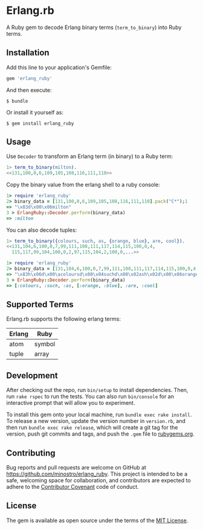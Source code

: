 # Erlang.rb

A Ruby gem to decode Erlang binary terms (`term_to_binary`) into Ruby terms.

## Installation

Add this line to your application's Gemfile:

```ruby
gem 'erlang_ruby'
```

And then execute:

    $ bundle

Or install it yourself as:

    $ gem install erlang_ruby

## Usage

Use `Decoder` to transform an Erlang term (in binary) to a Ruby term:

```erlang
1> term_to_binary(milton).
<<131,100,0,6,109,105,108,116,111,110>>
```

Copy the binary value from the erlang shell to a ruby console:

```ruby
1> require 'erlang_ruby'
2> binary_data = [131,100,0,6,109,105,108,116,111,110].pack("C*");1
=> "\x83d\x00\x06milton"
3 > ErlangRuby::Decoder.perform(binary_data)
=> :milton
```

You can also decode tuples:
```erlang
1> term_to_binary({colours, such, as, {orange, blue}, are, cool}).
<<131,104,6,100,0,7,99,111,108,111,117,114,115,100,0,4,
  115,117,99,104,100,0,2,97,115,104,2,100,0,...>>
```

```ruby
1> require 'erlang_ruby'
2> binary_data = [131,104,6,100,0,7,99,111,108,111,117,114,115,100,0,4,115,117,99,104,100,0,2,97,115,104,2,100,0,6,111,114,97,110,103,101,100,0,4,98,108,117,101,100,0,3,97,114,101,100,0,4,99,111,111,108].pack("C*")
=> "\x83h\x06d\x00\acoloursd\x00\x04suchd\x00\x02ash\x02d\x00\x06oranged\x00\x04blued\x00\x03ared\x00\x04cool"
3 > ErlangRuby::Decoder.perform(binary_data)
=> [:colours, :such, :as, [:orange, :blue], :are, :cool]
```
## Supported Terms

Erlang.rb supports the following erlang terms:

| Erlang 	| Ruby   	|
|--------	|--------	|
| atom   	| symbol 	|
| tuple  	| array  	|


## Development

After checking out the repo, run `bin/setup` to install dependencies. Then, run `rake rspec` to run the tests. You can also run `bin/console` for an interactive prompt that will allow you to experiment.

To install this gem onto your local machine, run `bundle exec rake install`. To release a new version, update the version number in `version.rb`, and then run `bundle exec rake release`, which will create a git tag for the version, push git commits and tags, and push the `.gem` file to [rubygems.org](https://rubygems.org).

## Contributing

Bug reports and pull requests are welcome on GitHub at https://github.com/minostro/erlang_ruby. This project is intended to be a safe, welcoming space for collaboration, and contributors are expected to adhere to the [Contributor Covenant](contributor-covenant.org) code of conduct.


## License

The gem is available as open source under the terms of the [MIT License](http://opensource.org/licenses/MIT).
